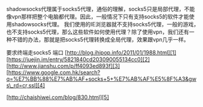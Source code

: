 
shadowsocks代理属于socks5代理，通俗的理解，socks5只是局部代理，不能像vpn那样把整个电脑都代理。因此，一般情况下只有支持socks5的软件才能使用shadowsocks代理。
我们使用的IE浏览器就不支持socks5代理，一般的游戏，也不支持socks5代理，那么这些软件如何使用代理？除了使用vpn，我们还有一种不错的办法，那就是把socks5代理转换成全局代理，效果跟vpn几乎一样。


要求终端走socks5 端口
[http://blog.ihipop.info/2011/01/1988.html][1]
[https://juejin.im/entry/5821840cd203090055134cc0][2]
[http://www.jianshu.com/p/ff4093ed893f][3]
[https://www.google.com.hk/search?q=%E7%BB%88%E7%AB%AF+socks+5+%E7%AB%AF%E5%8F%A3&gws\_rd=cr,ssl][4]


[http://chaishiwei.com/blog/830.html][5]

[1]:	http://blog.ihipop.info/2011/01/1988.html
[2]:	https://juejin.im/entry/5821840cd203090055134cc0
[3]:	http://www.jianshu.com/p/ff4093ed893f
[4]:	https://www.google.com.hk/search?q=%E7%BB%88%E7%AB%AF+socks+5+%E7%AB%AF%E5%8F%A3&gws_rd=cr,ssl
[5]:	http://chaishiwei.com/blog/830.html